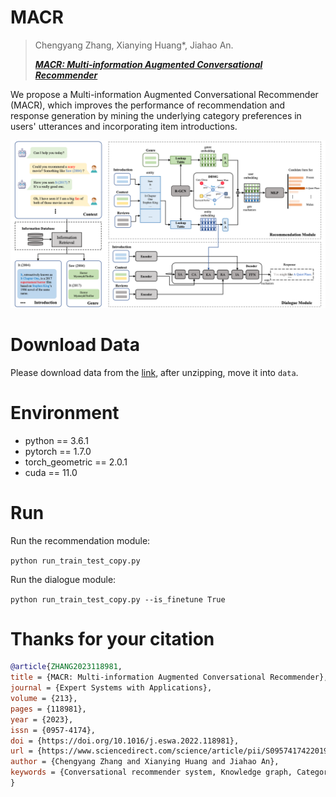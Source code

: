 # MACR

> Chengyang Zhang, Xianying Huang*, Jiahao An. 
> 
> ***[MACR: Multi-information Augmented Conversational Recommender](https://www.sciencedirect.com/science/article/pii/S0957417422019996)***

We propose a Multi-information Augmented Conversational Recommender (MACR), which improves the performance of recommendation and response generation by mining the underlying category preferences in users' utterances and incorporating item introductions. 

![image](figure/model_figure.png)

# Download Data

Please download data from the [link](https://drive.google.com/drive/folders/14O6DbECu4efkrmtFacU3kT0lPYXLu2CJ?usp=sharing), after unzipping, move it into `data`.

# Environment 
- python == 3.6.1
- pytorch == 1.7.0 
- torch_geometric == 2.0.1
- cuda == 11.0 


# Run
Run the recommendation module:

```python run_train_test_copy.py```

Run the dialogue module:

```python run_train_test_copy.py --is_finetune True```


# Thanks for your citation
```bibtex
@article{ZHANG2023118981,
title = {MACR: Multi-information Augmented Conversational Recommender},
journal = {Expert Systems with Applications},
volume = {213},
pages = {118981},
year = {2023},
issn = {0957-4174},
doi = {https://doi.org/10.1016/j.eswa.2022.118981},
url = {https://www.sciencedirect.com/science/article/pii/S0957417422019996},
author = {Chengyang Zhang and Xianying Huang and Jiahao An},
keywords = {Conversational recommender system, Knowledge graph, Category information, Item introduction}
}
```




